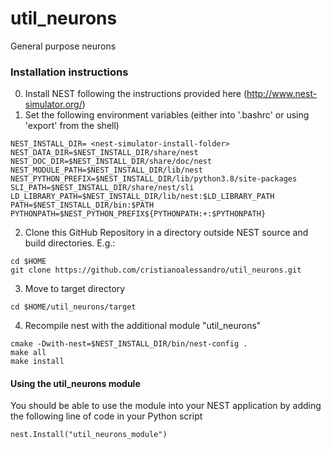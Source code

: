 # util_neurons
General purpose neurons

### Installation instructions

0. Install NEST following the instructions provided here (http://www.nest-simulator.org/)
1. Set the following environment variables (either into '.bashrc' or using 'export' from the shell)
```
NEST_INSTALL_DIR= <nest-simulator-install-folder>
NEST_DATA_DIR=$NEST_INSTALL_DIR/share/nest
NEST_DOC_DIR=$NEST_INSTALL_DIR/share/doc/nest
NEST_MODULE_PATH=$NEST_INSTALL_DIR/lib/nest
NEST_PYTHON_PREFIX=$NEST_INSTALL_DIR/lib/python3.8/site-packages
SLI_PATH=$NEST_INSTALL_DIR/share/nest/sli
LD_LIBRARY_PATH=$NEST_INSTALL_DIR/lib/nest:$LD_LIBRARY_PATH
PATH=$NEST_INSTALL_DIR/bin:$PATH
PYTHONPATH=$NEST_PYTHON_PREFIX${PYTHONPATH:+:$PYTHONPATH}
```
2. Clone this GitHub Repository in a directory outside NEST source and build directories. E.g.:
```
cd $HOME
git clone https://github.com/cristianoalessandro/util_neurons.git
```
3. Move to target directory
```
cd $HOME/util_neurons/target
```
4. Recompile nest with the additional module "util_neurons"
```
cmake -Dwith-nest=$NEST_INSTALL_DIR/bin/nest-config .
make all
make install
```

#### Using the util_neurons module

You should be able to use the module into your NEST application by adding the following line of code in your Python script
```
nest.Install("util_neurons_module")
```

